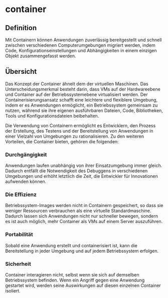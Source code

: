 # container
## Definition
Mit Containern können Anwendungen zuverlässig bereitgestellt und schnell zwischen verschiedenen Computerumgebungen migriert werden, indem Code, Konfigurationseinstellungen und Abhängigkeiten in einem einzigen Objekt zusammengefasst werden.

## Übersicht
Das Konzept der Container ähnelt dem der virtuellen Maschinen. Das Unterscheidungsmerkmal besteht darin, dass VMs auf der Hardwareebene und Container auf der Betriebssystemebene virtualisiert werden. Der Containerisierungsansatz schafft eine leichtere und flexiblere Umgebung, indem er es Anwendungen ermöglicht, ein Betriebssystem gemeinsam zu nutzen, während sie ihre eigenen ausführbaren Dateien, Code, Bibliotheken, Tools und Konfigurationsdateien beibehalten.

Die Verwendung von Containern ermöglicht es Entwicklern, den Prozess der Erstellung, des Testens und der Bereitstellung von Anwendungen in einer Vielzahl von Umgebungen zu rationalisieren. Zu den weiteren Vorteilen, die Container bieten, gehören die folgenden:

### Durchgängigkeit
Anwendungen laufen unabhängig von ihrer Einsatzumgebung immer gleich. Dadurch entfällt die Notwendigkeit des Debuggens in verschiedenen Umgebungen und erhöht letztlich die Zeit, die Entwickler für Innovationen aufwenden können.

### Die Effizienz
Betriebssystem-Images werden nicht in Containern gespeichert, so dass sie weniger Ressourcen verbrauchen als eine virtuelle Standardmaschine. Dadurch lassen sich Anwendungen nicht nur schneller bewegen, sondern es ist auch möglich, mehr Container als VMs auf einem Server auszuführen.

### Portabilität
Sobald eine Anwendung erstellt und containerisiert ist, kann die Bereitstellung in jeder Umgebung und auf jedem Betriebssystem erfolgen.

### Sicherheit
Container interagieren nicht, selbst wenn sie sich auf demselben Betriebssystem befinden. Wenn ein Angriff gegen eine Anwendung gestartet wird, werden seine Auswirkungen auf diesen einzelnen Container isoliert.
